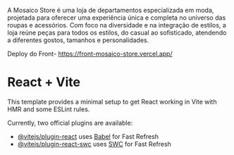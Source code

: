 A Mosaico Store é uma loja de departamentos especializada em moda, projetada para oferecer uma experiência única e completa no universo das roupas e acessórios. Com foco na diversidade e na integração de estilos, a loja reúne peças para todos os estilos, do casual ao sofisticado, atendendo a diferentes gostos, tamanhos e personalidades.


Deploy do Front- https://front-mosaico-store.vercel.app/





# React + Vite

This template provides a minimal setup to get React working in Vite with HMR and some ESLint rules.

Currently, two official plugins are available:

- [@vitejs/plugin-react](https://github.com/vitejs/vite-plugin-react/blob/main/packages/plugin-react/README.md) uses [Babel](https://babeljs.io/) for Fast Refresh
- [@vitejs/plugin-react-swc](https://github.com/vitejs/vite-plugin-react-swc) uses [SWC](https://swc.rs/) for Fast Refresh
